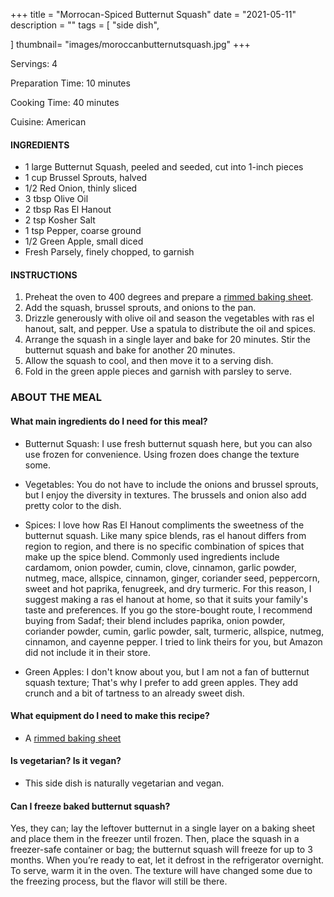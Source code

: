 +++
title = "Morrocan-Spiced Butternut Squash"
date = "2021-05-11"
description = ""
tags = [
    "side dish",
 
]
thumbnail= "images/moroccanbutternutsquash.jpg"
+++

Servings: 4 <!--more-->

Preparation Time: 10 minutes 

Cooking Time: 40 minutes 

Cuisine: American

#### INGREDIENTS 

* 1 large Butternut Squash, peeled and seeded, cut into 1-inch pieces
* 1 cup Brussel Sprouts, halved
* 1/2 Red Onion, thinly sliced 
* 3 tbsp Olive Oil 
* 2 tbsp Ras El Hanout 
* 2 tsp Kosher Salt 
* 1 tsp Pepper, coarse ground 
* 1/2 Green Apple, small diced  
* Fresh Parsely, finely chopped, to garnish 
  
#### INSTRUCTIONS

1. Preheat the oven to 400 degrees and prepare a [rimmed baking sheet](https://amzn.to/3uG5Mdg). 
2. Add the squash, brussel sprouts, and onions to the pan. 
3. Drizzle generously with olive oil and season the vegetables with ras el hanout, salt, and pepper. Use a spatula to distribute the oil and spices. 
4. Arrange the squash in a single layer and bake for 20 minutes. Stir the butternut squash and bake for another 20 minutes. 
5. Allow the squash to cool, and then move it to a serving dish. 
6. Fold in the green apple pieces and garnish with parsley to serve. 
 
### ABOUT THE MEAL

#### What main ingredients do I need for this meal?

* Butternut Squash: I use fresh butternut squash here, but you can also use frozen for convenience. Using frozen does change the texture some.   

* Vegetables: You do not have to include the onions and brussel sprouts, but I enjoy the diversity in textures. The brussels and onion also add pretty color to the dish. 

* Spices: I love how Ras El Hanout compliments the sweetness of the butternut squash. Like many spice blends, ras el hanout differs from region to region, and there is no specific combination of spices that make up the spice blend. Commonly used ingredients include cardamom, onion powder, cumin, clove, cinnamon, garlic powder, nutmeg, mace, allspice, cinnamon, ginger, coriander seed, peppercorn, sweet and hot paprika, fenugreek, and dry turmeric. For this reason, I suggest making a ras el hanout at home, so that it suits your family's taste and preferences. If you go the store-bought route, I recommend buying from Sadaf; their blend includes paprika, onion powder, coriander powder, cumin, garlic powder, salt, turmeric, allspice, nutmeg, cinnamon, and cayenne pepper. I tried to link theirs for you, but Amazon did not include it in their store. 

* Green Apples: I don't know about you, but I am not a fan of butternut squash texture; That's why I prefer to add green apples. They add crunch and a bit of tartness to an already sweet dish. 

#### What equipment do I need to make this recipe?

* A [rimmed baking sheet](https://amzn.to/3uG5Mdg) 

#### Is vegetarian? Is it vegan?

* This side dish is naturally vegetarian and vegan. 

#### Can I freeze baked butternut squash?

Yes, they can; lay the leftover butternut in a single layer on a baking sheet and place them in the freezer until frozen. Then, place the squash in a freezer-safe container or bag; the butternut squash will freeze for up to 3 months. When you’re ready to eat, let it defrost in the refrigerator overnight. To serve, warm it in the oven. The texture will have changed some due to the freezing process, but the flavor will still be there. 

